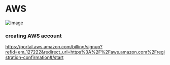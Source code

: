 # AWS 
![image](https://user-images.githubusercontent.com/51263906/130289263-c8c858f8-007a-49ba-849d-1b0ec4bf2825.png)


### creating AWS account
https://portal.aws.amazon.com/billing/signup?refid=em_127222&redirect_url=https%3A%2F%2Faws.amazon.com%2Fregistration-confirmation#/start
